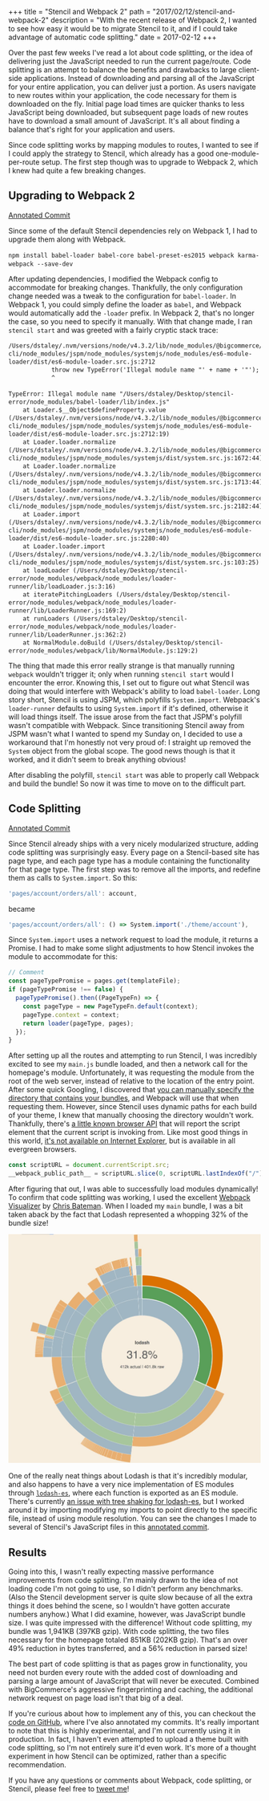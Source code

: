 +++
title = "Stencil and Webpack 2"
path = "2017/02/12/stencil-and-webpack-2"
description = "With the recent release of Webpack 2, I wanted to see how easy it would be to migrate Stencil to it, and if I could take advantage of automatic code splitting."
date = 2017-02-12
+++

Over the past few weeks I've read a lot about code splitting, or the idea of delivering just the JavaScript needed to run the current page/route. Code splitting is an attempt to balance the benefits and drawbacks to large client-side applications. Instead of downloading and parsing all of the JavaScript for your entire application, you can deliver just a portion. As users navigate to new routes within your application, the code necessary for them is downloaded on the fly. Initial page load times are quicker thanks to less JavaScript being downloaded, but subsequent page loads of new routes have to download a small amount of JavaScript. It's all about finding a balance that's right for your application and users.

Since code splitting works by mapping modules to routes, I wanted to see if I could apply the strategy to Stencil, which already has a good one-module-per-route setup. The first step though was to upgrade to Webpack 2, which I knew had quite a few breaking changes.

## Upgrading to Webpack 2

[Annotated Commit](https://github.com/dstaley/stencil-webpack-2/commit/470b55e6557bf4f852e43cf7d7032e2249f10270)

Since some of the default Stencil dependencies rely on Webpack 1, I had to upgrade them along with Webpack.

`npm install babel-loader babel-core babel-preset-es2015 webpack karma-webpack --save-dev`

After updating dependencies, I modified the Webpack config to accommodate for breaking changes. Thankfully, the only configuration change needed was a tweak to the configuration for `babel-loader`. In Webpack 1, you could simply define the loader as `babel`, and Webpack would automatically add the `-loader` prefix. In Webpack 2, that's no longer the case, so you need to specify it manually. With that change made, I ran `stencil start` and was greeted with a fairly cryptic stack trace:

```
/Users/dstaley/.nvm/versions/node/v4.3.2/lib/node_modules/@bigcommerce/stencil-cli/node_modules/jspm/node_modules/systemjs/node_modules/es6-module-loader/dist/es6-module-loader.src.js:2712
            throw new TypeError('Illegal module name "' + name + '"');
            ^

TypeError: Illegal module name "/Users/dstaley/Desktop/stencil-error/node_modules/babel-loader/lib/index.js"
    at Loader.$__Object$defineProperty.value (/Users/dstaley/.nvm/versions/node/v4.3.2/lib/node_modules/@bigcommerce/stencil-cli/node_modules/jspm/node_modules/systemjs/node_modules/es6-module-loader/dist/es6-module-loader.src.js:2712:19)
    at Loader.loader.normalize (/Users/dstaley/.nvm/versions/node/v4.3.2/lib/node_modules/@bigcommerce/stencil-cli/node_modules/jspm/node_modules/systemjs/dist/system.src.js:1672:44)
    at Loader.loader.normalize (/Users/dstaley/.nvm/versions/node/v4.3.2/lib/node_modules/@bigcommerce/stencil-cli/node_modules/jspm/node_modules/systemjs/dist/system.src.js:1713:44)
    at Loader.loader.normalize (/Users/dstaley/.nvm/versions/node/v4.3.2/lib/node_modules/@bigcommerce/stencil-cli/node_modules/jspm/node_modules/systemjs/dist/system.src.js:2182:44)
    at Loader.import (/Users/dstaley/.nvm/versions/node/v4.3.2/lib/node_modules/@bigcommerce/stencil-cli/node_modules/jspm/node_modules/systemjs/node_modules/es6-module-loader/dist/es6-module-loader.src.js:2280:40)
    at Loader.loader.import (/Users/dstaley/.nvm/versions/node/v4.3.2/lib/node_modules/@bigcommerce/stencil-cli/node_modules/jspm/node_modules/systemjs/dist/system.src.js:103:25)
    at loadLoader (/Users/dstaley/Desktop/stencil-error/node_modules/webpack/node_modules/loader-runner/lib/loadLoader.js:3:16)
    at iteratePitchingLoaders (/Users/dstaley/Desktop/stencil-error/node_modules/webpack/node_modules/loader-runner/lib/LoaderRunner.js:169:2)
    at runLoaders (/Users/dstaley/Desktop/stencil-error/node_modules/webpack/node_modules/loader-runner/lib/LoaderRunner.js:362:2)
    at NormalModule.doBuild (/Users/dstaley/Desktop/stencil-error/node_modules/webpack/lib/NormalModule.js:129:2)
```

The thing that made this error really strange is that manually running `webpack` wouldn't trigger it; only when running `stencil start` would I encounter the error. Knowing this, I set out to figure out what Stencil was doing that would interfere with Webpack's ability to load `babel-loader`. Long story short, Stencil is using JSPM, which polyfills `System.import`. Webpack's `loader-runner` defaults to using `System.import` if it's defined, otherwise it will load things itself. The issue arose from the fact that JSPM's polyfill wasn't compatible with Webpack. Since transitioning Stencil away from JSPM wasn't what I wanted to spend my Sunday on, I decided to use a workaround that I'm honestly not very proud of: I straight up removed the `System` object from the global scope. The good news though is that it worked, and it didn't seem to break anything obvious!

After disabling the polyfill, `stencil start` was able to properly call Webpack and build the bundle! So now it was time to move on to the difficult part.

## Code Splitting

[Annotated Commit](https://github.com/dstaley/stencil-webpack-2/commit/4776bf964a35c9b2b87b54db066ad8558b9727e2)

Since Stencil already ships with a very nicely modularized structure, adding code splitting was surprisingly easy. Every page on a Stencil-based site has page type, and each page type has a module containing the functionality for that page type. The first step was to remove all the imports, and redefine them as calls to `System.import`. So this:

```js
'pages/account/orders/all': account,
```

became

```js
'pages/account/orders/all': () => System.import('./theme/account'),
```

Since `System.import` uses a network request to load the module, it returns a Promise. I had to make some slight adjustments to how Stencil invokes the module to accommodate for this:

```js
// Comment
const pageTypePromise = pages.get(templateFile);
if (pageTypePromise !== false) {
  pageTypePromise().then((PageTypeFn) => {
    const pageType = new PageTypeFn.default(context);
    pageType.context = context;
    return loader(pageType, pages);
  });
}
```

After setting up all the routes and attempting to run Stencil, I was incredibly excited to see my `main.js` bundle loaded, and then a network call for the homepage's module. Unfortunately, it was requesting the module from the root of the web server, instead of relative to the location of the entry point. After some quick Googling, I discovered that [you can manually specify the directory that contains your bundles](https://github.com/webpack/webpack/issues/3265), and Webpack will use that when requesting them. However, since Stencil uses dynamic paths for each build of your theme, I knew that manually choosing the directory wouldn't work. Thankfully, there's [a little known browser API](https://developer.mozilla.org/en-US/docs/Web/API/Document/currentScript) that will report the script element that the current script is invoking from. Like most good things in this world, [it's not available on Internet Explorer](http://caniuse.com/#feat=document-currentscript), but is available in all evergreen browsers.

```js
const scriptURL = document.currentScript.src;
__webpack_public_path__ = scriptURL.slice(0, scriptURL.lastIndexOf("/") + 1);
```

After figuring that out, I was able to successfully load modules dynamically! To confirm that code splitting was working, I used the excellent [Webpack Visualizer](https://chrisbateman.github.io/webpack-visualizer/) by [Chris Bateman](https://twitter.com/batemanchris). When I loaded my `main` bundle, I was a bit taken aback by the fact that Lodash represented a whopping 32% of the bundle size!

![Lodash represented 32% of the main bundle's size](/img/lodash-bundle-size.jpg)

One of the really neat things about Lodash is that it's incredibly modular, and also happens to have a very nice implementation of ES modules through [`lodash-es`](https://www.npmjs.com/package/lodash-es), where each function is exported as an ES module. There's currently [an issue with tree shaking for lodash-es](https://github.com/webpack/webpack/issues/1750), but I worked around it by importing modifying my imports to point directly to the specific file, instead of using module resolution. You can see the changes I made to several of Stencil's JavaScript files in this [annotated commit](https://github.com/dstaley/stencil-webpack-2/commit/856a5d8da20c335fcee9d5a9bde4a147d7119879).

## Results

Going into this, I wasn't really expecting massive performance improvements from code splitting. I'm mainly drawn to the idea of not loading code I'm not going to use, so I didn't perform any benchmarks. (Also the Stencil development server is quite slow because of all the extra things it does behind the scene, so I wouldn't have gotten accurate numbers anyhow.) What I did examine, however, was JavaScript bundle size. I was quite impressed with the difference! Without code splitting, my bundle was 1,941KB (397KB gzip). With code splitting, the two files necessary for the homepage totaled 851KB (202KB gzip). That's an over 49% reduction in bytes transferred, and a 56% reduction in parsed size!

The best part of code splitting is that as pages grow in functionality, you need not burden every route with the added cost of downloading and parsing a large amount of JavaScript that will never be executed. Combined with BigCommerce's aggressive fingerprinting and caching, the additional network request on page load isn't that big of a deal.

If you're curious about how to implement any of this, you can checkout the [code on GitHub](https://github.com/dstaley/stencil-webpack-2), where I've also annotated my commits. It's really important to note that this is highly experimental, and I'm not currently using it in production. In fact, I haven't even attempted to upload a theme built with code splitting, so I'm not entirely sure it'd even work. It's more of a thought experiment in how Stencil can be optimized, rather than a specific recommendation.

If you have any questions or comments about Webpack, code splitting, or Stencil, please feel free to [tweet me](https://twitter.com/dstaley)!
